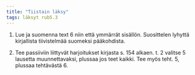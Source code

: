 ```yaml
---
title: "Tiistain läksy"
tags: läksyt rub5.3
---
```


1. Lue ja suomenna text 6 niin että ymmärrät sisällön. Suosittelen lyhyttä kirjallista tiivistelmää suomeksi pääkohdista.

2. Tee passiiviin liittyvät harjoitukset kirjasta s. 154 alkaen. t. 2 valitse 5 lausetta muunnettavaksi, plussaa jos teet kaikki. Tee myös teht. 5, plussaa tehtävästä 6.